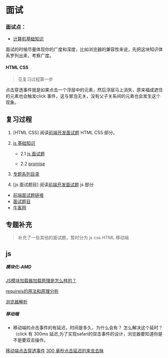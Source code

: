 # 面试

### 面试点：
* [计算机基础知识](https://github.com/CyC2018/Interview-Notebook)

面试的时候尽量体现你的广度和深度，比如浏览器的兼容性来说，先把这块知识体系罗列出来，考察广度。


#### HTML CSS
> 见复习过程第一步

点击穿透事件就是如果点击一个浮层中的元素，然后浮层马上消失，原来福成遮住的元素也会触发click 事件，这与冒泡无关，没有父子关系间的元素也会发生这个现象。

[](./img/static.InterviewMapMind.png)


## 复习过程

1. [HTML CSS] 阅读[前端开发面试题](https://juejin.im/entry/5781b8db0a2b58005765e628) HTML CSS 部分。

2.  [js 基础知识](https://github.com/iSAM2016/iSAM2016.github.io/blob/master/content/jsbase.md) 

    * 2.1  [js 面试题](https://github.com/iSAM2016/iSAM2016.github.io/blob/master/content/jsbaseques.md)

    * 2.2 [promise](https://github.com/iSAM2016/iSAM2016.github.io/blob/master/content/promise.md)

3. [专题系列目录](https://github.com/mqyqingfeng/Blog)

4. [js 面试题目] 阅读[前端开发面试题](https://juejin.im/entry/5781b8db0a2b58005765e628) js 部分

* [前端面试题链接](https://github.com/qiu-deqing/FE-interview)
* [面试题目](https://github.com/chenjinxinlove/javascriptInterview)
* [牛客网](https://zhuanlan.zhihu.com/p/28911400?utm_source=wechat_session&utm_medium=social)



## 专题补充
> 补充了一些其他的面试题，暂时分为 js  css HTML 移动端

## js

#####  模块化-AMD

[JS模块加载器加载原理是怎么样的？](https://www.zhihu.com/question/21157540)

[requirejs的用法和原理分析](https://github.com/HRFE/blog/issues/10)

[浏览器解析](https://www.zhihu.com/question/20027966)


##### 移动端

* 移动端的点击事件的有延迟，时间是多久，为什么会有？ 怎么解决这个延时？（click 有 300ms 延迟,为了实现safari的双击事件的设计，浏览器要知道你是不是要双击操作。

[移动端点击穿透事件](https://juejin.im/entry/56ce9c97c24aa80052101aab)
[300 毫秒点击延迟的来龙去脉](https://thx.github.io/mobile/300ms-click-delay)





